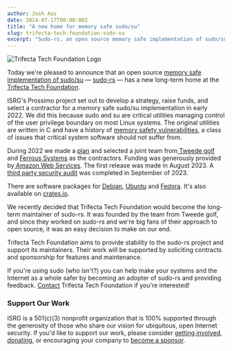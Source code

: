 ```yaml
---
author: Josh Aas
date: 2024-07-17T00:00:00Z
title: "A new home for memory safe sudo/su"
slug: trifecta-tech-foundation-sudo-su
excerpt: "Sudo-rs, an open source memory safe implementation of sudo/su, has a new long-term home at the Trifecta Tech Foundation."
---
```


<div class="card border-0 mb-4 pic-quote-right">
    <img alt="Trifecta Tech Foundation Logo" class="mx-auto img-fluid" src="/images/blog/logo-trifecta.png" />
</div>

Today we're pleased to announce that an open source [memory safe implementation of sudo/su](https://www.memorysafety.org/initiative/sudo-su/) &mdash; [sudo-rs](https://github.com/trifectatechfoundation/sudo-rs) &mdash; has a new long-term home at the [Trifecta Tech Foundation](https://trifectatech.org/).

ISRG's Prossimo project set out to develop a strategy, raise funds, and select a contractor for a memory safe sudo/su implementation in early 2022. We did this because sudo and su are critical utilities managing control of the user privilege boundary on most Linux systems. The original utilities are written in C and have a history of [memory safety vulnerabilities](https://www.memorysafety.org/docs/memory-safety/), a class of issues that critical system software should not suffer from.

During 2022 we made a [plan](https://www.memorysafety.org/blog/sudo-and-su/) and selected a joint team from[  Tweede golf](https://tweedegolf.nl/) and [Ferrous Systems](https://ferrous-systems.com/) as the contractors. Funding was generously provided by[  ](https://www.cisco.com/)[Amazon Web Services](https://aws.amazon.com/). The first release was made in August 2023. A [third party security audit](https://github.com/trifectatechfoundation/sudo-rs/blob/main/docs/audit/audit-report-sudo-rs.pdf) was completed in September of 2023.

There are software packages for [Debian,](https://packages.debian.org/trixie/sudo-rs)  [Ubuntu](https://packages.ubuntu.com/noble/sudo-rs) and [Fedora](https://packages.fedoraproject.org/pkgs/sudo-rs/sudo-rs/). It's also available on [crates.io](https://crates.io/crates/sudo-rs).

We recently decided that Trifecta Tech Foundation would become the long-term maintainer of sudo-rs. It was founded by the team from Tweede golf, and since they worked on sudo-rs and we're big fans of their approach to open source, it was an easy decision to make on our end. 

Trifecta Tech Foundation aims to provide stability to the sudo-rs project and support its maintainers. Their work will be supported by soliciting contracts and sponsorship for features and maintenance.

If you're using sudo (who isn't?) you can help make your systems and the Internet as a whole safer by becoming an adopter of sudo-rs and providing feedback. [Contact](mailto:donate@trifectatech.org) Trifecta Tech Foundation if you're interested!

### Support Our Work

ISRG is a 501(c)(3) nonprofit organization that is 100% supported through the generosity of those who share our vision for ubiquitous, open Internet security. If you'd like to support our work, please consider [getting involved](https://www.abetterinternet.org/getinvolved/), [donating](https://www.abetterinternet.org/donate/), or encouraging your company to [become a sponsor](https://www.abetterinternet.org/sponsor/).